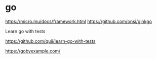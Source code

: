 # go

https://micro.mu/docs/framework.html
https://github.com/onsi/ginkgo




Learn go with tests

https://github.com/quii/learn-go-with-tests


https://gobyexample.com/